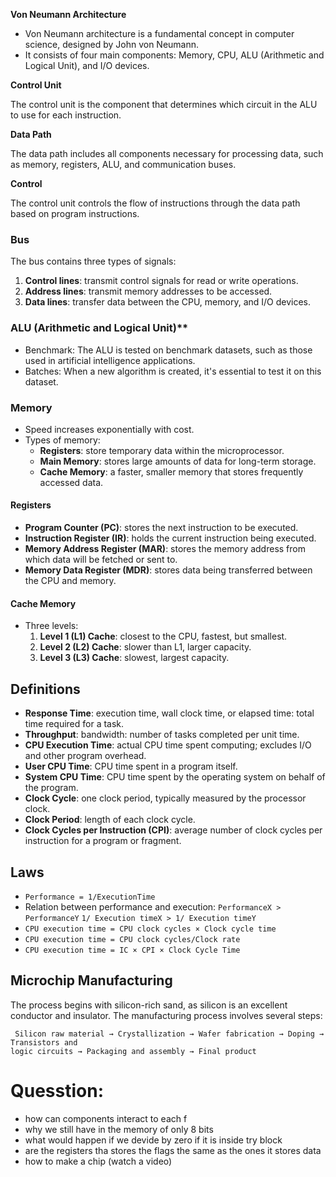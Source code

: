 **Von Neumann Architecture**

- Von Neumann architecture is a fundamental concept in computer science, designed by
  John von Neumann.
- It consists of four main components: Memory, CPU, ALU (Arithmetic and Logical Unit),
  and I/O devices.

**Control Unit**

The control unit is the component that determines which circuit in the ALU to use for
each instruction.

**Data Path**

The data path includes all components necessary for processing data, such as memory,
registers, ALU, and communication buses.

**Control**

The control unit controls the flow of instructions through the data path based on
program instructions.

### Bus

The bus contains three types of signals:

1. **Control lines**: transmit control signals for read or write operations.
2. **Address lines**: transmit memory addresses to be accessed.
3. **Data lines**: transfer data between the CPU, memory, and I/O devices.

### ALU (Arithmetic and Logical Unit)\*\*

- Benchmark: The ALU is tested on benchmark datasets, such as those used in artificial
  intelligence applications.
- Batches: When a new algorithm is created, it's essential to test it on this dataset.

### Memory

- Speed increases exponentially with cost.
- Types of memory:
  - **Registers**: store temporary data within the microprocessor.
  - **Main Memory**: stores large amounts of data for long-term storage.
  - **Cache Memory**: a faster, smaller memory that stores frequently accessed data.

#### Registers

- **Program Counter (PC)**: stores the next instruction to be executed.
- **Instruction Register (IR)**: holds the current instruction being executed.
- **Memory Address Register (MAR)**: stores the memory address from which data will be
  fetched or sent to.
- **Memory Data Register (MDR)**: stores data being transferred between the CPU and
  memory.

#### Cache Memory

- Three levels:
  1.  **Level 1 (L1) Cache**: closest to the CPU, fastest, but smallest.
  2.  **Level 2 (L2) Cache**: slower than L1, larger capacity.
  3.  **Level 3 (L3) Cache**: slowest, largest capacity.

## Definitions

- **Response Time**: execution time, wall clock time, or elapsed time: total time
  required for a task.
- **Throughput**: bandwidth: number of tasks completed per unit time.
- **CPU Execution Time**: actual CPU time spent computing; excludes I/O and other
  program overhead.
- **User CPU Time**: CPU time spent in a program itself.
- **System CPU Time**: CPU time spent by the operating system on behalf of the program.
- **Clock Cycle**: one clock period, typically measured by the processor clock.
- **Clock Period**: length of each clock cycle.
- **Clock Cycles per Instruction (CPI)**: average number of clock cycles per
  instruction for a program or fragment.

## Laws

- `Performance = 1/ExecutionTime`
- Relation between performance and execution:
  `PerformanceX > PerformanceY`
  `1/ Execution timeX > 1/ Execution timeY`
- `CPU execution time = CPU clock cycles × Clock cycle time`
- `CPU execution time = CPU clock cycles/Clock rate`
- `CPU execution time = IC × CPI × Clock Cycle Time`

## Microchip Manufacturing

The process begins with silicon-rich sand, as silicon is an excellent conductor and
insulator. The manufacturing process involves several steps:

```
 Silicon raw material → Crystallization → Wafer fabrication → Doping → Transistors and
logic circuits → Packaging and assembly → Final product
```

# Quesstion:

- how can components interact to each f
- why we still have in the memory of only 8 bits
- what would happen if we devide by zero if it is inside try block
- are the registers tha stores the flags the same as the ones it stores data
- how to make a chip (watch a video)
